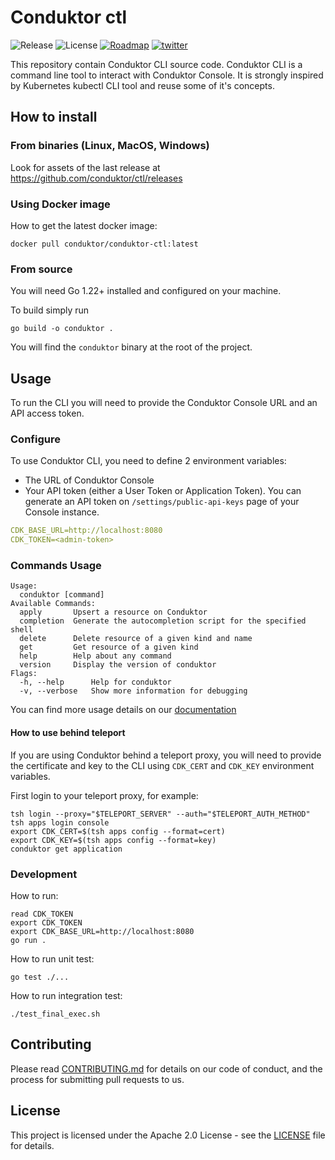 # Conduktor ctl
![Release](https://img.shields.io/github/v/release/conduktor/ctl?sort=semver&logo=github)
![License](https://img.shields.io/github/license/conduktor/ctl)
[![Roadmap](https://img.shields.io/badge/Roadmap-click%20here-blueviolet)](https://product.conduktor.help/tabs/1-in-development)
[![twitter](https://img.shields.io/twitter/follow/getconduktor.svg?style=social)](https://twitter.com/getconduktor)

This repository contain Conduktor CLI source code. 
Conduktor CLI is a command line tool to interact with Conduktor Console. 
It is strongly inspired by Kubernetes kubectl CLI tool and reuse some of it's concepts.


## How to install

### From binaries (Linux, MacOS, Windows)

Look for assets of the last release at https://github.com/conduktor/ctl/releases 

### Using Docker image
How to get the latest docker image:
```
docker pull conduktor/conduktor-ctl:latest
```

### From source 
You will need Go 1.22+ installed and configured on your machine.

To build simply run
```
go build -o conduktor .
```
You will find the `conduktor` binary at the root of the project.

## Usage

To run the CLI you will need to provide the Conduktor Console URL and an API access token.

### Configure

To use Conduktor CLI, you need to define 2 environment variables:
-   The URL of Conduktor Console
-   Your API token (either a User Token or Application Token). You can generate an API token on `/settings/public-api-keys` page of your Console instance.
````yaml
CDK_BASE_URL=http://localhost:8080
CDK_TOKEN=<admin-token>
````

### Commands Usage
````
Usage:
  conduktor [command]
Available Commands:
  apply       Upsert a resource on Conduktor
  completion  Generate the autocompletion script for the specified shell
  delete      Delete resource of a given kind and name
  get         Get resource of a given kind
  help        Help about any command
  version     Display the version of conduktor
Flags:
  -h, --help      Help for conduktor
  -v, --verbose   Show more information for debugging
````

You can find more usage details on our [documentation](https://docs.conduktor.io/platform/reference/cli-reference/)


#### How to use behind teleport
If you are using Conduktor behind a teleport proxy, you will need to provide the certificate and key to the CLI using `CDK_CERT` and `CDK_KEY` environment variables.

First login to your teleport proxy, for example:
```
tsh login --proxy="$TELEPORT_SERVER" --auth="$TELEPORT_AUTH_METHOD"
tsh apps login console
export CDK_CERT=$(tsh apps config --format=cert)
export CDK_KEY=$(tsh apps config --format=key)
conduktor get application
```

### Development

How to run:
```
read CDK_TOKEN
export CDK_TOKEN
export CDK_BASE_URL=http://localhost:8080
go run . 
```

How to run unit test:
```
go test ./...
```

How to run integration test:
```
./test_final_exec.sh
```

## Contributing

Please read [CONTRIBUTING.md](CONTRIBUTING.md) for details on our code of conduct, and the process for submitting pull requests to us.

## License

This project is licensed under the Apache 2.0 License - see the [LICENSE](LICENSE) file for details.
